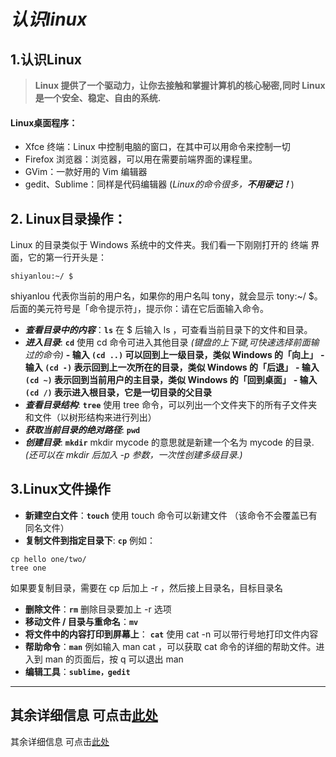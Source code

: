 # *认识linux*
## 1.认识Linux
> **Linux 提供了一个驱动力，让你去接触和掌握计算机的核心秘密,同时 Linux 是一个安全、稳定、自由的系统.**
#### Linux桌面程序：
   - Xfce 终端：Linux 中控制电脑的窗口，在其中可以用命令来控制一切
   - Firefox 浏览器：浏览器，可以用在需要前端界面的课程里。
   - GVim：一款好用的 Vim 编辑器
   - gedit、Sublime：同样是代码编辑器
(*Linux的命令很多，**不用硬记！***)
## 2. Linux目录操作：
Linux 的目录类似于 Windows 系统中的文件夹。我们看一下刚刚打开的 终端 界面，它的第一行开头是：
~~~
shiyanlou:~/ $
~~~
shiyanlou 代表你当前的用户名，如果你的用户名叫 tony，就会显示 tony:~/ $。后面的美元符号是「命令提示符」，提示你：请在它后面输入命令。

-  ***查看目录中的内容***：**`ls`**
在 $ 后输入 ls ，可查看当前目录下的文件和目录。
- ***进入目录***: **`cd`**
使用 cd 命令可进入其他目录
*(键盘的上下键,可快速选择前面输过的命令)*
   **- 输入 `(cd ..)` 可以回到上一级目录，类似 Windows 的「向上」**
   **- 输入 `(cd -)` 表示回到上一次所在的目录，类似 Windows 的「后退」**
   **- 输入 `(cd ~)` 表示回到当前用户的主目录，类似   Windows 的「回到桌面」**
   **- 输入 `(cd /)` 表示进入根目录，它是一切目录的父目录**
- ***查看目录结构***: **`tree`**
使用 tree 命令，可以列出一个文件夹下的所有子文件夹和文件（以树形结构来进行列出）
- ***获取当前目录的绝对路径***: **`pwd`**
- ***创建目录***: **`mkdir`**
mkdir mycode 的意思就是新建一个名为 mycode 的目录.
*(还可以在 mkdir 后加入 -p 参数，一次性创建多级目录.)*
## 3.Linux文件操作
-  **新建空白文件**：**`touch`**
使用 touch 命令可以新建文件
（该命令不会覆盖已有同名文件）
- **复制文件到指定目录下**: **`cp`**
例如：
~~~
cp hello one/two/
tree one
~~~
  如果要复制目录，需要在 cp 后加上 -r ，然后接上目录名，目标目录名
- **删除文件**：**`rm`**
删除目录要加上 -r 选项
- **移动文件 / 目录与重命名**：**`mv`**
- **将文件中的内容打印到屏幕上**： **`cat`**
使用 cat -n 可以带行号地打印文件内容
- **帮助命令**：**`man`**
例如输入 man cat ，可以获取 cat 命令的详细的帮助文件。进入到 man 的页面后，按 q 可以退出 man
- **编辑工具**：**`sublime，gedit`**
- ---
其余详细信息 可点击[此处](https://blog.csdn.net/m0_46422300/article/details/104645072)
---
其余详细信息 可点击[此处](https://blog.csdn.net/m0_46422300/article/details/104645072)
